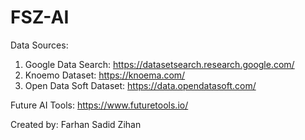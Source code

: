 # FSZ-AI

Data Sources:
1. Google Data Search: https://datasetsearch.research.google.com/
2. Knoemo Dataset: https://knoema.com/
3. Open Data Soft Dataset: https://data.opendatasoft.com/

Future AI Tools: https://www.futuretools.io/

Created by: Farhan Sadid Zihan
